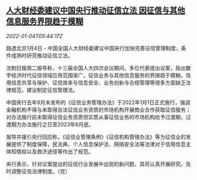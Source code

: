 <!--1641276062000-->
[人大财经委建议中国央行推动征信立法 因征信与其他信息服务界限趋于模糊](https://cn.reuters.com/article/china-legislation-credit-0104-tues-idCNKBS2JE0AF)
------

<div><i>2022-01-04T05:44:17Z</i></div><p>路透北京1月4日 - 中国全国人大财经委建议中国央行加快完善征信管理制度，条件成熟时研究推动征信立法。</p><p>法制日报周二报导称，十三届全国人大四次会议期间，多位代表提出议案，指出数字经济时代征信领域应用范围渐广，征信业务与其他信息服务的界限趋于模糊，信用信息共享与保护、征信效率与信息安全、业务创新与合规管理等很多方面缺乏法律规范，建议制定征信管理法。</p><p>中国央行去年9月末发布的《征信业务管理办法》于2022年1月1日正式施行，强调金融机构不得与未取得合法征信业务资质的市场机构开展商业合作获取征信服务；对办法施行前未取得征信业务资质但实质从事征信业务的市场机构给予过渡期，过渡期为办法施行之日至2023年6月底。</p><p>报导并援引央行回应称，《征信业管理条例》《征信机构管理办法》等为征信业的发展提供了制度保障，民法典、个人信息保护法、网络安全法等法律对于信用信息主体知情权以及救济途径等作出了规范。</p><p>央行表示，针对议案提出的征信行业发展中出现的新问题，其将认真开展研究，及时调整征信法律制度。（完）</p>
